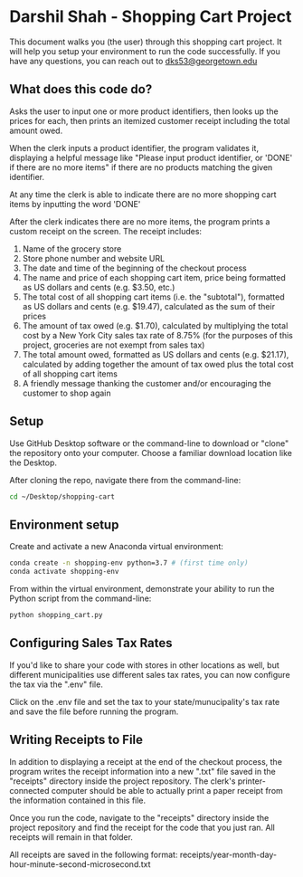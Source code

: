 # Darshil Shah - Shopping Cart Project

This document walks you (the user) through this shopping cart project. It will help you setup your environment to run the code successfully. If you have any questions, you can reach out to dks53@georgetown.edu

## What does this code do?

Asks the user to input one or more product identifiers, then looks up the prices for each, then prints an itemized customer receipt including the total amount owed.

When the clerk inputs a product identifier, the program validates it, displaying a helpful message like "Please input product identifier, or 'DONE' if there are no more items" if there are no products matching the given identifier.

At any time the clerk is able to indicate there are no more shopping cart items by inputting the word 'DONE'

After the clerk indicates there are no more items, the program prints a custom receipt on the screen. The receipt includes:

1) Name of the grocery store
2) Store phone number and website URL
3) The date and time of the beginning of the checkout process
4) The name and price of each shopping cart item, price being formatted as US dollars and cents (e.g. $3.50, etc.)
5) The total cost of all shopping cart items (i.e. the "subtotal"), formatted as US dollars and cents (e.g. $19.47), calculated as the sum of their prices
6) The amount of tax owed (e.g. $1.70), calculated by multiplying the total cost by a New York City sales tax rate of 8.75% (for the purposes of this project, groceries are not exempt from sales tax)
7) The total amount owed, formatted as US dollars and cents (e.g. $21.17), calculated by adding together the amount of tax owed plus the total cost of all shopping cart items
8) A friendly message thanking the customer and/or encouraging the customer to shop again

## Setup
Use GitHub Desktop software or the command-line to download or "clone" the repository onto your computer. Choose a familiar download location like the Desktop.

After cloning the repo, navigate there from the command-line: 

```sh
cd ~/Desktop/shopping-cart
```
## Environment setup

Create and activate a new Anaconda virtual environment:

```sh
conda create -n shopping-env python=3.7 # (first time only)
conda activate shopping-env
```

From within the virtual environment, demonstrate your ability to run the Python script from the command-line:

```sh
python shopping_cart.py
```

## Configuring Sales Tax Rates

If you'd like to share your code with stores in other locations as well, but different municipalities use different sales tax rates, you can now configure the tax via the ".env" file. 

Click on the .env file and set the tax to your state/munucipality's tax rate and save the file before running the program.

## Writing Receipts to File

In addition to displaying a receipt at the end of the checkout process, the program writes the receipt information into a new ".txt" file saved in the "receipts" directory inside the project repository. The clerk's printer-connected computer should be able to actually print a paper receipt from the information contained in this file.

Once you run the code, navigate to the "receipts" directory inside the project repository and find the receipt for the code that you just ran. All receipts will remain in that folder.

All receipts are saved in the following format:
receipts/year-month-day-hour-minute-second-microsecond.txt

